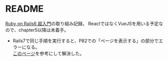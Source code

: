 # README

[Ruby on Rails6 超入門](https://amzn.asia/d/5BKhyCZ)の取り組み記録。
ReactではなくVueJSを用いる予定なので、chapter5以降は未着手。

- Rails7で同じ手順を実行すると、P82での「ページを表示する」の部分でエラーになる。  
[このページ](https://qiita.com/Yu_unI1/items/15926b72934dada66ed3)を参考にして解決した。

